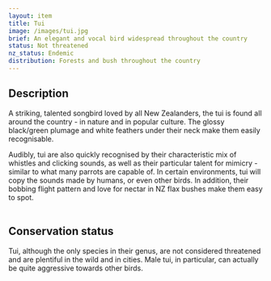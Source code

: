 ```yaml
---
layout: item
title: Tui
image: /images/tui.jpg
brief: An elegant and vocal bird widespread throughout the country
status: Not threatened
nz_status: Endemic
distribution: Forests and bush throughout the country
---
```

## Description
A striking, talented songbird loved by all New Zealanders, the tui is found all around the country - in nature and in popular culture. The glossy black/green plumage and white feathers under their neck make them easily recognisable.

Audibly, tui are also quickly recognised by their characteristic mix of whistles and clicking sounds, as well as their particular talent for mimicry - similar to what many parrots are capable of. In certain environments, tui will copy the sounds made by humans, or even other birds. In addition, their bobbing flight pattern and love for nectar in NZ flax bushes make them easy to spot.  
<br>
## Conservation status
Tui, although the only species in their genus, are not considered threatened and are plentiful in the wild and in cities. Male tui, in particular, can actually be quite aggressive towards other birds.
